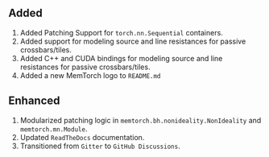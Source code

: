 ## Added

1. Added Patching Support for `torch.nn.Sequential` containers.
2. Added support for modeling source and line resistances for passive crossbars/tiles.
3. Added C++ and CUDA bindings for modeling source and line resistances for passive crossbars/tiles.
4. Added a new MemTorch logo to `README.md`

## Enhanced

1. Modularized patching logic in `memtorch.bh.nonideality.NonIdeality` and `memtorch.mn.Module`.
2. Updated `ReadTheDocs` documentation.
3. Transitioned from `Gitter` to `GitHub Discussions`.
